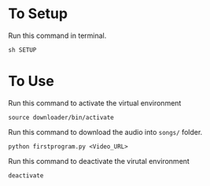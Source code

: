 # To Setup
Run this command in terminal.
```
sh SETUP
```


# To Use 
Run this command to activate the virtual environment
```
source downloader/bin/activate
```

Run this command to download the audio into ```songs/``` folder.
```
python firstprogram.py <Video_URL>
```

Run this command to deactivate the virutal environment
```
deactivate
```

